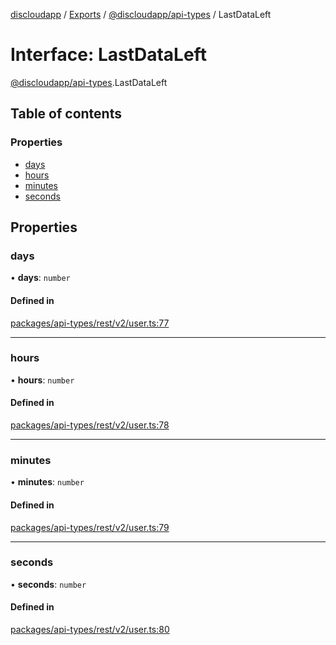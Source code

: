 [discloudapp](../README.md) / [Exports](../modules.md) / [@discloudapp/api-types](../modules/discloudapp_api_types.md) / LastDataLeft

# Interface: LastDataLeft

[@discloudapp/api-types](../modules/discloudapp_api_types.md).LastDataLeft

## Table of contents

### Properties

- [days](discloudapp_api_types.LastDataLeft.md#days)
- [hours](discloudapp_api_types.LastDataLeft.md#hours)
- [minutes](discloudapp_api_types.LastDataLeft.md#minutes)
- [seconds](discloudapp_api_types.LastDataLeft.md#seconds)

## Properties

### days

• **days**: `number`

#### Defined in

[packages/api-types/rest/v2/user.ts:77](https://github.com/discloud/discloud.app/blob/0fe6620/packages/api-types/rest/v2/user.ts#L77)

___

### hours

• **hours**: `number`

#### Defined in

[packages/api-types/rest/v2/user.ts:78](https://github.com/discloud/discloud.app/blob/0fe6620/packages/api-types/rest/v2/user.ts#L78)

___

### minutes

• **minutes**: `number`

#### Defined in

[packages/api-types/rest/v2/user.ts:79](https://github.com/discloud/discloud.app/blob/0fe6620/packages/api-types/rest/v2/user.ts#L79)

___

### seconds

• **seconds**: `number`

#### Defined in

[packages/api-types/rest/v2/user.ts:80](https://github.com/discloud/discloud.app/blob/0fe6620/packages/api-types/rest/v2/user.ts#L80)
